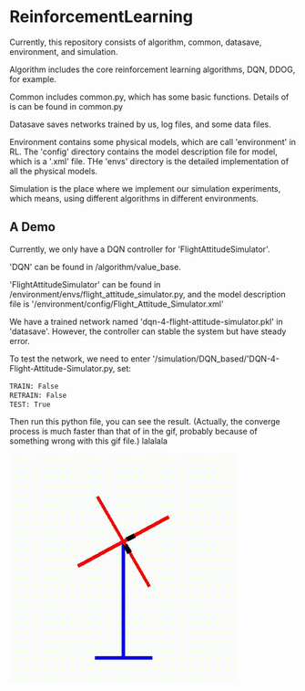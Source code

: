 # ReinforcementLearning
Currently, this repository consists of algorithm, common, datasave, environment, and simulation.

Algorithm includes the core reinforcement learning algorithms, DQN, DDOG, for example.

Common includes common.py, which has some basic functions. Details of is can be found in common.py

Datasave saves networks trained by us, log files, and some data files.

Environment contains some physical models, which are call 'environment' in RL.
The 'config' directory contains the model description file for model, which is a '.xml' file.
THe 'envs' directory is the detailed implementation of all the physical models.

Simulation is the place where we implement our simulation experiments, which means, using different algorithms in different environments.

## A Demo
Currently, we only have a DQN controller for 'FlightAttitudeSimulator'.

'DQN' can be found in /algorithm/value_base.

'FlightAttitudeSimulator' can be found in /environment/envs/flight_attitude_simulator.py, and the model description file is '/environment/config/Flight_Attitude_Simulator.xml'

We have a trained network named 'dqn-4-flight-attitude-simulator.pkl' in 'datasave'.
However, the controller can stable the system but have steady error.

To test the network, we need to enter '/simulation/DQN_based/'DQN-4-Flight-Attitude-Simulator.py,
set:
```
TRAIN: False
RETRAIN: False
TEST: True
```
Then run this python file, you can see the result.
(Actually, the converge process is much faster than that of in the gif, probably because of something wrong with this gif file.)
lalalala

![image](https://github.com/ReinforcementLearning-StudyNote/ReinforcementLearning/blob/main/datasave/video/dqn-4-flight-attitude-simulator.gif)
